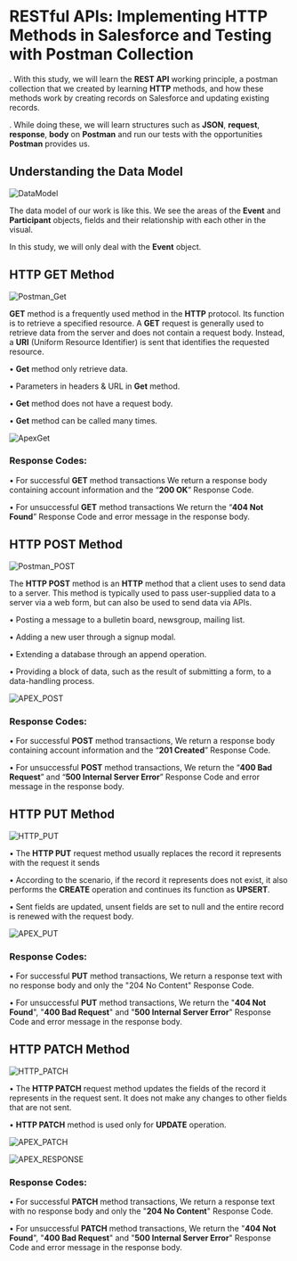 # RESTful APIs: Implementing HTTP Methods in Salesforce and Testing with Postman Collection 

. With this study, we will learn the **REST API** working principle, a postman collection that we created by learning **HTTP** methods, and how these methods work by creating records on Salesforce and updating existing records.

. While doing these, we will learn structures such as **JSON**, **request**, **response**, **body** on **Postman** and run our tests with the opportunities **Postman** provides us.



## Understanding the Data Model

![DataModel](https://github.com/yusufacarr18/REST-API-Integration-HTTP-Methods-In-Salesforce-with-Postman-Testing/blob/main/images/UnderstandingDataModel.png)
 
The data model of our work is like this. We see the areas of the **Event** and **Participant** objects, fields and their relationship with each other in the visual.

In this study, we will only deal with the **Event** object.




## HTTP GET Method
![Postman_Get](https://github.com/yusufacarr18/REST-API-Integration-HTTP-Methods-In-Salesforce-with-Postman-Testing/blob/main/images/Postman_Get.gif)

**GET** method is a frequently used method in the **HTTP** protocol. Its function is to retrieve a specified resource. A **GET** request is generally used to retrieve data from the server and does not contain a request body. Instead, a **URI** (Uniform Resource Identifier) is sent that identifies the requested resource.

•	**Get** method only retrieve data.

•	Parameters in headers & URL in **Get** method.

•	**Get** method does not have a request body.

•	**Get** method can be called many times.

![ApexGet](https://github.com/yusufacarr18/REST-API-Integration-HTTP-Methods-In-Salesforce-with-Postman-Testing/blob/main/images/ApexGetMethod.png)

### Response Codes:

•	For successful **GET** method transactions We return a response body containing account information and the “**200 OK**” Response Code.

•	For unsuccessful **GET** method transactions We return the “**404 Not Found**” Response Code and error message in the response body.




## HTTP POST Method

 ![Postman_POST](https://github.com/yusufacarr18/REST-API-Integration-HTTP-Methods-In-Salesforce-with-Postman-Testing/blob/main/images/Postman_Post.gif)

The **HTTP POST** method is an **HTTP** method that a client uses to send data to a server. This method is typically used to pass user-supplied data to a server via a web form, but can also be used to send data via APIs.

• Posting a message to a bulletin board, newsgroup, mailing list.

• Adding a new user through a signup modal.

• Extending a database through an append operation.

• Providing a block of data, such as the result of submitting a form, to a data-handling process.

  ![APEX_POST](https://github.com/yusufacarr18/REST-API-Integration-HTTP-Methods-In-Salesforce-with-Postman-Testing/blob/main/images/ApexPostMethod.png)

### Response Codes:

•	For successful **POST** method transactions, We return a response body containing account information and the “**201 Created**” Response Code.

•	For unsuccessful **POST** method transactions, We return the “**400 Bad Request**” and “**500 Internal Server Error**” Response Code and error message in the response body.




## HTTP PUT Method

 ![HTTP_PUT](https://github.com/yusufacarr18/REST-API-Integration-HTTP-Methods-In-Salesforce-with-Postman-Testing/blob/main/images/HTTPPutMethod.png)

•	The **HTTP PUT** request method usually replaces the record it represents with the request it sends

•	According to the scenario, if the record it represents does not exist, it also performs the **CREATE** operation and continues its function as **UPSERT**.

•	Sent fields are updated, unsent fields are set to null and the entire record is renewed with the request body.

  ![APEX_PUT](https://github.com/yusufacarr18/REST-API-Integration-HTTP-Methods-In-Salesforce-with-Postman-Testing/blob/main/images/ApexPutMethod.png)

### Response Codes:

•	For successful **PUT** method transactions, We return a response text with no response body and only the "204 No Content" Response Code.

•	For unsuccessful **PUT** method transactions, We return the "**404 Not Found**", "**400 Bad Request**" and "**500 Internal Server Error**" Response Code and error message in the response body.

 



## HTTP PATCH Method

 ![HTTP_PATCH](https://github.com/yusufacarr18/REST-API-Integration-HTTP-Methods-In-Salesforce-with-Postman-Testing/blob/main/images/HTTPPatchMethod.png)
 
•	The **HTTP PATCH** request method updates the fields of the record it represents in the request sent. It does not make any changes to other fields that are not sent.

•	**HTTP PATCH** method is used only for **UPDATE** operation. 

  ![APEX_PATCH](https://github.com/yusufacarr18/REST-API-Integration-HTTP-Methods-In-Salesforce-with-Postman-Testing/blob/main/images/ApexPatchMethod.png)

  ![APEX_RESPONSE](https://github.com/yusufacarr18/REST-API-Integration-HTTP-Methods-In-Salesforce-with-Postman-Testing/blob/main/images/ApexResponseMethod.png)

### Response Codes:

•	For successful **PATCH** method transactions, We return a response text with no response body and only the "**204 No Content**" Response Code.

•	For unsuccessful **PATCH** method transactions, We return the "**404 Not Found**", "**400 Bad Request**" and "**500 Internal Server Error**" Response Code and error message in the response body.





 


